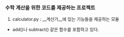 ### 수학 계산을 위한 코드를 제공하는 프로젝트
1. calculator.py : __계산기__에 있는 기능들을 제공하는 모듈
  - add()나 subtract() 같은 함수를 포함하고 있다.
